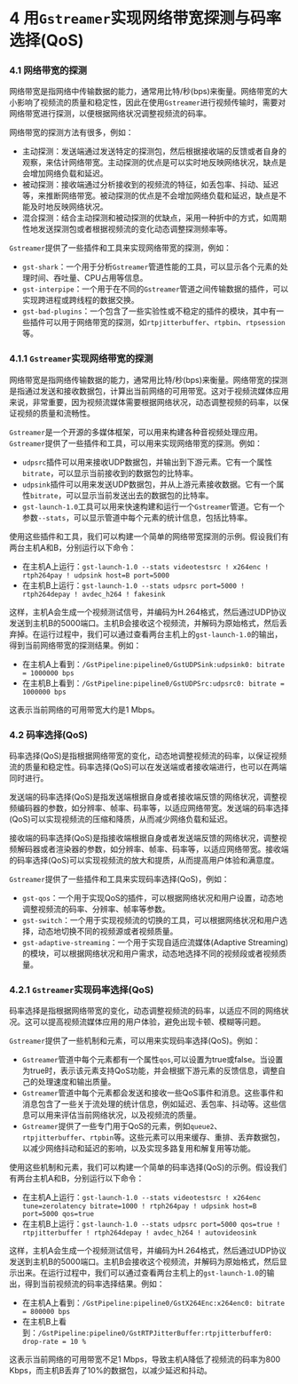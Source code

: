 # 4 用`Gstreamer`实现网络带宽探测与码率选择(QoS)
### 4.1 网络带宽的探测
网络带宽是指网络中传输数据的能力，通常用比特/秒(bps)来衡量。网络带宽的大小影响了视频流的质量和稳定性，因此在使用`Gstreamer`进行视频传输时，需要对网络带宽进行探测，以便根据网络状况调整视频流的码率。

网络带宽的探测方法有很多，例如：

- 主动探测：发送端通过发送特定的探测包，然后根据接收端的反馈或者自身的观察，来估计网络带宽。主动探测的优点是可以实时地反映网络状况，缺点是会增加网络负载和延迟。
- 被动探测：接收端通过分析接收到的视频流的特征，如丢包率、抖动、延迟等，来推断网络带宽。被动探测的优点是不会增加网络负载和延迟，缺点是不能及时地反映网络状况。
- 混合探测：结合主动探测和被动探测的优缺点，采用一种折中的方式，如周期性地发送探测包或者根据视频流的变化动态调整探测频率等。

`Gstreamer`提供了一些插件和工具来实现网络带宽的探测，例如：

- `gst-shark`：一个用于分析`Gstreamer`管道性能的工具，可以显示各个元素的处理时间、吞吐量、CPU占用等信息。
- `gst-interpipe`：一个用于在不同的`Gstreamer`管道之间传输数据的插件，可以实现跨进程或跨线程的数据交换。
- `gst-bad-plugins`：一个包含了一些实验性或不稳定的插件的模块，其中有一些插件可以用于网络带宽的探测，如`rtpjitterbuffer`、`rtpbin`、`rtpsession`等。

### 4.1.1 `Gstreamer`实现网络带宽的探测
网络带宽是指网络传输数据的能力，通常用比特/秒(bps)来衡量。网络带宽的探测是指通过发送和接收数据包，计算出当前网络的可用带宽。这对于视频流媒体应用来说，非常重要，因为视频流媒体需要根据网络状况，动态调整视频的码率，以保证视频的质量和流畅性。

`Gstreamer`是一个开源的多媒体框架，可以用来构建各种音视频处理应用。`Gstreamer`提供了一些插件和工具，可以用来实现网络带宽的探测。例如：

- `udpsrc`插件可以用来接收UDP数据包，并输出到下游元素。它有一个属性`bitrate`，可以显示当前接收到的数据包的比特率。
- `udpsink`插件可以用来发送UDP数据包，并从上游元素接收数据。它有一个属性`bitrate`，可以显示当前发送出去的数据包的比特率。
- `gst-launch-1.0`工具可以用来快速构建和运行一个`Gstreamer`管道。它有一个参数`--stats`，可以显示管道中每个元素的统计信息，包括比特率。

使用这些插件和工具，我们可以构建一个简单的网络带宽探测的示例。假设我们有两台主机A和B，分别运行以下命令：

- 在主机A上运行：`gst-launch-1.0 --stats videotestsrc ! x264enc ! rtph264pay ! udpsink host=B port=5000`
- 在主机B上运行：`gst-launch-1.0 --stats udpsrc port=5000 ! rtph264depay ! avdec_h264 ! fakesink`

这样，主机A会生成一个视频测试信号，并编码为H.264格式，然后通过UDP协议发送到主机B的5000端口。主机B会接收这个视频流，并解码为原始格式，然后丢弃掉。在运行过程中，我们可以通过查看两台主机上的`gst-launch-1.0`的输出，得到当前网络带宽的探测结果。例如：

- 在主机A上看到：`/GstPipeline:pipeline0/GstUDPSink:udpsink0: bitrate = 1000000 bps`
- 在主机B上看到：`/GstPipeline:pipeline0/GstUDPSrc:udpsrc0: bitrate = 1000000 bps`

这表示当前网络的可用带宽大约是1 Mbps。


### 4.2 码率选择(QoS)
码率选择(QoS)是指根据网络带宽的变化，动态地调整视频流的码率，以保证视频流的质量和稳定性。码率选择(QoS)可以在发送端或者接收端进行，也可以在两端同时进行。

发送端的码率选择(QoS)是指发送端根据自身或者接收端反馈的网络状况，调整视频编码器的参数，如分辨率、帧率、码率等，以适应网络带宽。发送端的码率选择(QoS)可以实现视频流的压缩和降质，从而减少网络负载和延迟。

接收端的码率选择(QoS)是指接收端根据自身或者发送端反馈的网络状况，调整视频解码器或者渲染器的参数，如分辨率、帧率、码率等，以适应网络带宽。接收端的码率选择(QoS)可以实现视频流的放大和提质，从而提高用户体验和满意度。

`Gstreamer`提供了一些插件和工具来实现码率选择(QoS)，例如：

- `gst-qos`：一个用于实现QoS的插件，可以根据网络状况和用户设置，动态地调整视频流的码率、分辨率、帧率等参数。
- `gst-switch`：一个用于实现视频流的切换的工具，可以根据网络状况和用户选择，动态地切换不同的视频源或者视频质量。
- `gst-adaptive-streaming`：一个用于实现自适应流媒体(Adaptive Streaming)的模块，可以根据网络状况和用户需求，动态地选择不同的视频段或者视频质量。

### 4.2.1 `Gstreamer`实现码率选择(QoS)
码率选择是指根据网络带宽的变化，动态调整视频流的码率，以适应不同的网络状况。这可以提高视频流媒体应用的用户体验，避免出现卡顿、模糊等问题。

`Gstreamer`提供了一些机制和元素，可以用来实现码率选择(QoS)。例如：

- `Gstreamer`管道中每个元素都有一个属性`qos`,可以设置为true或false。当设置为true时，表示该元素支持QoS功能，并会根据下游元素的反馈信息，调整自己的处理速度和输出质量。
- `Gstreamer`管道中每个元素都会发送和接收一些QoS事件和消息。这些事件和消息包含了一些关于流处理的统计信息，例如延迟、丢包率、抖动等。这些信息可以用来评估当前网络状况，以及视频流的质量。
- `Gstreamer`提供了一些专门用于QoS的元素，例如`queue2`、`rtpjitterbuffer`、`rtpbin`等。这些元素可以用来缓存、重排、丢弃数据包，以减少网络抖动和延迟的影响，以及实现多路复用和解复用等功能。

使用这些机制和元素，我们可以构建一个简单的码率选择(QoS)的示例。假设我们有两台主机A和B，分别运行以下命令：

- 在主机A上运行：`gst-launch-1.0 --stats videotestsrc ! x264enc tune=zerolatency bitrate=1000 ! rtph264pay ! udpsink host=B port=5000 qos=true`
- 在主机B上运行：`gst-launch-1.0 --stats udpsrc port=5000 qos=true ! rtpjitterbuffer ! rtph264depay ! avdec_h264 ! autovideosink`

这样，主机A会生成一个视频测试信号，并编码为H.264格式，然后通过UDP协议发送到主机B的5000端口。主机B会接收这个视频流，并解码为原始格式，然后显示出来。在运行过程中，我们可以通过查看两台主机上的`gst-launch-1.0`的输出，得到当前视频流的码率选择结果。例如：

- 在主机A上看到：`/GstPipeline:pipeline0/GstX264Enc:x264enc0: bitrate = 800000 bps`
- 在主机B上看到：`/GstPipeline:pipeline0/GstRTPJitterBuffer:rtpjitterbuffer0: drop-rate = 10 %`

这表示当前网络的可用带宽不足1 Mbps，导致主机A降低了视频流的码率为800 Kbps，而主机B丢弃了10%的数据包，以减少延迟和抖动。
